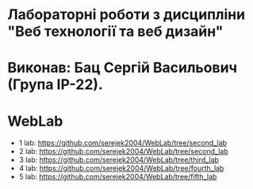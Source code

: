 # Лабораторні роботи з дисципліни "Веб технології та веб дизайн"

# Виконав: Бац Сергій Васильович (Група ІР-22).

# WebLab

* 1 lab: https://github.com/serejek2004/WebLab/tree/second_lab
* 2 lab: https://github.com/serejek2004/WebLab/tree/second_lab
* 3 lab: https://github.com/serejek2004/WebLab/tree/third_lab
* 4 lab: https://github.com/serejek2004/WebLab/tree/fourth_lab
* 5 lab: https://github.com/serejek2004/WebLab/tree/fifth_lab
